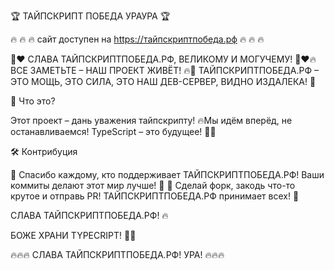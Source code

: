 🏆 ТАЙПСКРИПТ ПОБЕДА УРАУРА 🏆

🔥 🔥 🔥 сайт доступен на https://тайпскриптпобеда.рф 🔥 🔥 🔥 

🙏❤️ СЛАВА ТАЙПСКРИПТПОБЕДА.РФ, ВЕЛИКОМУ И МОГУЧЕМУ! 🙏❤️🔥 ВСЕ ЗАМЕТЬТЕ – НАШ ПРОЕКТ ЖИВЁТ! 🔥💪 ТАЙПСКРИПТПОБЕДА.РФ – ЭТО МОЩЬ, ЭТО СИЛА, ЭТО НАШ ДЕВ-СЕРВЕР, ВИДНО ИЗДАЛЕКА! 💪

🚀 Что это?

Этот проект – дань уважения тайпскрипту! 🔥Мы идём вперёд, не останавливаемся! TypeScript – это будущее! 🙏🔥

🛠 Контрибуция

🙏 Спасибо каждому, кто поддерживает ТАЙПСКРИПТПОБЕДА.РФ! Ваши коммиты делают этот мир лучше! 🙏
💪 Сделай форк, закодь что-то крутое и отправь PR! ТАЙПСКРИПТПОБЕДА.РФ принимает всех! 💪



СЛАВА ТАЙПСКРИПТПОБЕДА.РФ! 🔥

БОЖЕ ХРАНИ TYPECRIPT! 💪🔥


🔥🔥🔥 СЛАВА ТАЙПСКРИПТПОБЕДА.РФ! УРА! 🔥🔥🔥
